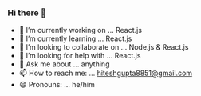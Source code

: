 ### Hi there 👋

- 🔭 I’m currently working on ... React.js
- 🌱 I’m currently learning ... React.js
- 👯 I’m looking to collaborate on ... Node.js & React.js
- 🤔 I’m looking for help with ... React.js
- 💬 Ask me about ... anything
- 📫 How to reach me: ... hiteshgupta8851@gmail.com
- 😄 Pronouns: ... he/him


<!-- - ⚡ Fun fact: ...  --!>

